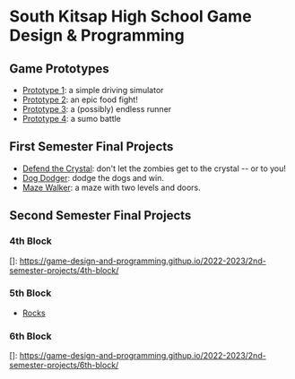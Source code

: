 # South Kitsap High School Game Design & Programming

## Game Prototypes

* [Prototype 1][p1]: a simple driving simulator
* [Prototype 2][p2]: an epic food fight!
* [Prototype 3][p3]: a (possibly) endless runner
* [Prototype 4][p4]: a sumo battle

[p1]: <https://game-design-and-programming.github.io/Prototypes/prototype-1/>
[p2]: <https://game-design-and-programming.github.io/Prototypes/prototype-2/>
[p3]: <https://game-design-and-programming.github.io/Prototypes/prototype-3/index.html>
[p4]: <https://game-design-and-programming.github.io/Prototypes/prototype-4/>
[p5]: <https://game-design-and-programming.github.io/Prototypes/prototype-5/>

## First Semester Final Projects

* [Defend the Crystal][dtc]: don't let the zombies get to the crystal -- or to you!
* [Dog Dodger][dd]: dodge the dogs and win.
* [Maze Walker][mw]: a maze with two levels and doors.

[dtc]: <https://game-design-and-programming.github.io/2022-2023/1st-semester-projects/DefendTheCrystal/index.html>
[dd]: <https://game-design-and-programming.github.io/2022-2023/1st-semester-projects/DogDodger/index.html>
[mw]: <https://game-design-and-programming.github.io/2022-2023/1st-semester-projects/MazeWalker/index.html>

## Second Semester Final Projects

### 4th Block

[]: <https://game-design-and-programming.githup.io/2022-2023/2nd-semester-projects/4th-block/>

### 5th Block

* [Rocks][rocks]

[rocks]: <https://game-design-and-programming.githup.io/2022-2023/2nd-semester-projects/5th-block/Rocks>

### 6th Block

[]: <https://game-design-and-programming.githup.io/2022-2023/2nd-semester-projects/6th-block/>
